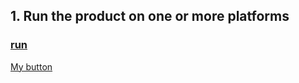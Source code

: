 ## 1. Run the product on one or more platforms

### [run](/guide/run)
 
 <a href="/docs" class="btn btn-primary btn-md">My button</a>
